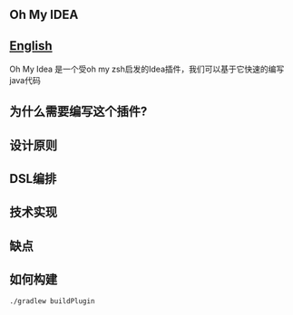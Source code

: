 ## Oh My IDEA 　　　　　　　　　　　　　　　　　　　　　　[English](https://github.com/vsmysee/oh-my-idea/blob/master/README.md)

Oh My Idea 是一个受oh my zsh启发的Idea插件，我们可以基于它快速的编写java代码

## 为什么需要编写这个插件?

## 设计原则

## DSL编排

## 技术实现

## 缺点

## 如何构建

```
./gradlew buildPlugin

```